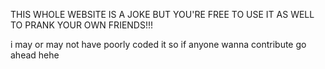 THIS WHOLE WEBSITE IS A JOKE BUT YOU'RE FREE TO USE IT AS WELL TO PRANK YOUR OWN FRIENDS!!!

i may or may not have poorly coded it so if anyone wanna contribute go ahead hehe
